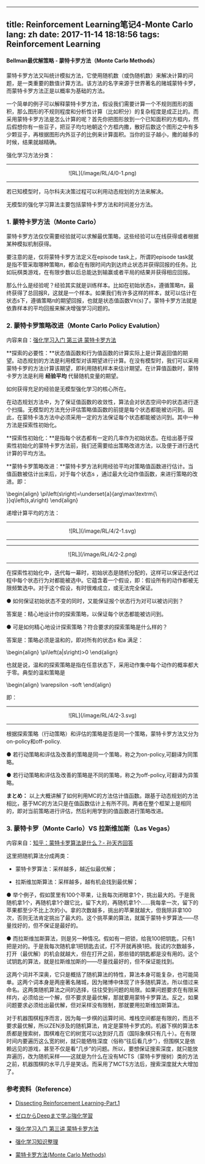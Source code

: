 
---
title: Reinforcement Learning笔记4-Monte Carlo
lang: zh
date: 2017-11-14 18:18:56
tags: Reinforcement Learning
---

#### Bellman最优解策略 - 蒙特卡罗方法（Monte Carlo Methods）

蒙特卡罗方法又叫统计模拟方法，它使用随机数（或伪随机数）来解决计算的问题，是一类重要的数值计算方法。该方法的名字来源于世界著名的赌城蒙特卡罗，而蒙特卡罗方法正是以概率为基础的方法。

一个简单的例子可以解释蒙特卡罗方法，假设我们需要计算一个不规则图形的面积，那么图形的不规则程度和分析性计算（比如积分）的复杂程度是成正比的。而采用蒙特卡罗方法是怎么计算的呢？首先你把图形放到一个已知面积的方框内，然后假想你有一些豆子，把豆子均匀地朝这个方框内撒，散好后数这个图形之中有多少颗豆子，再根据图形内外豆子的比例来计算面积。当你的豆子越小，撒的越多的时候，结果就越精确。

强化学习方法分类：

-------------------------------------

<center>![RL](/image/RL/4/0-1.png)</center> 

-------------------------------------

若已知模型时，马尔科夫决策过程可以利用动态规划的方法来解决。

无模型的强化学习算法主要包括蒙特卡罗方法和时间差分方法。

### 1. 蒙特卡罗方法（Monte Carlo）

蒙特卡罗方法仅仅需要经验就可以求解最优策略，这些经验可以在线获得或者根据某种模拟机制获得。

要注意的是，仅将蒙特卡罗方法定义在episode task上，所谓的episode task就是指不管采取哪种策略π，都会在有限时间内到达终止状态并获得回报的任务。比如玩棋类游戏，在有限步数以后总能达到输赢或者平局的结果并获得相应回报。

那么什么是经验呢？经验其实就是训练样本。比如在初始状态s，遵循策略π，最终获得了总回报R，这就是一个样本。如果我们有许多这样的样本，就可以估计在状态s下，遵循策略π的期望回报，也就是状态值函数Vπ(s)了。蒙特卡罗方法就是依靠样本的平均回报来解决增强学习问题的。

### 2. 蒙特卡罗策略改进（Monte Carlo Policy Evalution）

内容来自：[强化学习入门 第三讲 蒙特卡罗方法](https://zhuanlan.zhihu.com/p/25743759 "Title") 

**探索的必要性：**状态值函数和行为值函数的计算实际上是计算返回值的期望。动态规划的方法是利用模型对该期望进行计算。在没有模型时，我们可以采用蒙特卡罗的方法计算该期望，即利用随机样本来估计期望。在计算值函数时，蒙特卡罗方法是利用 **经验平均** 代替随机变量的期望。

如何获得充足的经验是无模型强化学习的核心所在。

在动态规划方法中，为了保证值函数的收敛性，算法会对状态空间中的状态进行逐个扫描。无模型的方法充分评估策略值函数的前提是每个状态都能被访问到。因此，在蒙特卡洛方法中必须采用一定的方法保证每个状态都能被访问到。其中一种方法是探索性初始化。

**探索性初始化：**是指每个状态都有一定的几率作为初始状态。在给出基于探索性初始化的蒙特卡罗方法前，我们还需要给出策略改进方法，以及便于进行迭代计算的平均方法。


**蒙特卡罗策略改进：**蒙特卡罗方法利用经验平均对策略值函数进行估计。当值函数被估计出来后，对于每个状态s ，通过最大化动作值函数，来进行策略的改进。即：

\begin{align} 
\pi\left(s\right)=\underset{a}{arg\max\textrm{\ }}q\left(s,a\right)
\end{align}

递增计算平均的方法：

-------------------------------------

<center>![RL](/image/RL/4/2-1.svg)</center> 

-------------------------------------

-------------------------------------

<center>![RL](/image/RL/4/2-2.png)</center> 

-------------------------------------

在探索性初始化中，迭代每一幕时，初始状态是随机分配的，这样可以保证迭代过程中每个状态行为对都能被选中。它蕴含着一个假设，即：假设所有的动作都被无限频繁选中。对于这个假设，有时很难成立，或无法完全保证。

● 如何保证初始状态不变的同时，又能保证报个状态行为对可以被访问到？

答案是：精心地设计你的探索策略，以保证每个状态都能被访问到。

● 可是如何精心地设计探索策略？符合要求的探索策略是什么样的？

答案是：策略必须是温和的，即对所有的状态s 和a 满足：

\begin{align} 
\pi\left(a|s\right)>0 
\end{align}

也就是说，温和的探索策略是指在任意状态下，采用动作集中每个动作的概率都大于零。典型的温和策略是

\begin{align} 
\varepsilon -soft
\end{align}

即：

-------------------------------------

<center>![RL](/image/RL/4/2-3.svg)</center> 

-------------------------------------

根据探索策略（行动策略）和评估的策略是否是同一个策略，蒙特卡罗方法又分为on-policy和off-policy.

● 若行动策略和评估及改善的策略是同一个策略，称之为on-policy,可翻译为同策略。

● 若行动策略和评估及改善的策略是不同的策略，称之为off-policy,可翻译为异策略。


**まとめ：** 以上大概讲解了如何利用MC的方法估计值函数。跟基于动态规划的方法相比，基于MC的方法只是在值函数估计上有所不同。两者在整个框架上是相同的，即对当前策略进行评估，然后利用学到的值函数进行策略改进。

### 3. 蒙特卡罗（Monte Carlo）VS 拉斯维加斯（Las Vegas）

内容来自：[知乎：蒙特卡罗算法是什么？- 孙天齐回答](https://www.zhihu.com/question/20254139/answer/33572009 "Title") 

这里把随机算法分成两类：

- 蒙特卡罗算法：采样越多，越近似最优解；

- 拉斯维加斯算法：采样越多，越有机会找到最优解；

● 举个例子，假如筐里有100个苹果，让我每次闭眼拿1个，挑出最大的。于是我随机拿1个，再随机拿1个跟它比，留下大的，再随机拿1个……我每拿一次，留下的苹果都至少不比上次的小。拿的次数越多，挑出的苹果就越大，但我除非拿100次，否则无法肯定挑出了最大的。这个挑苹果的算法，就属于蒙特卡罗算法——尽量找好的，但不保证是最好的。

● 而拉斯维加斯算法，则是另一种情况。假如有一把锁，给我100把钥匙，只有1把是对的。于是我每次随机拿1把钥匙去试，打不开就再换1把。我试的次数越多，打开（最优解）的机会就越大，但在打开之前，那些错的钥匙都是没有用的。这个试钥匙的算法，就是拉斯维加斯的——尽量找最好的，但不保证能找到。

这两个词并不深奥，它只是概括了随机算法的特性，算法本身可能复杂，也可能简单。这两个词本身是两座著名赌城，因为赌博中体现了许多随机算法，所以借过来命名。这两类随机算法之间的选择，往往受到问题的局限。如果问题要求在有限采样内，必须给出一个解，但不要求是最优解，那就要用蒙特卡罗算法。反之，如果问题要求必须给出最优解，但对采样没有限制，那就要用拉斯维加斯算法。

对于机器围棋程序而言，因为每一步棋的运算时间、堆栈空间都是有限的，而且不要求最优解，所以ZEN涉及的随机算法，肯定是蒙特卡罗式的。机器下棋的算法本质都是搜索树，围棋难在它的树宽可以达到好几百（国际象棋只有几十）。在有限时间内要遍历这么宽的树，就只能牺牲深度（俗称“往后看几步”），但围棋又是依赖远见的游戏，甚至不仅是看“几步”的问题。所以，要想保证搜索深度，就只能放弃遍历，改为随机采样——这就是为什么在没有MCTS（蒙特卡罗搜树）类的方法之前，机器围棋的水平几乎是笑话。而采用了MCTS方法后，搜索深度就大大增加了。


### 参考资料（Reference）

- [Dissecting Reinforcement Learning-Part.1](https://mpatacchiola.github.io/blog/2016/12/09/dissecting-reinforcement-learning.html "Title") 

- [ゼロからDeepまで学ぶ強化学習](https://qiita.com/icoxfog417/items/242439ecd1a477ece312 "Title") 

- [强化学习入门 第三讲 蒙特卡罗方法](https://zhuanlan.zhihu.com/p/25743759 "Title") 

- [强化学习知识整理](https://zhuanlan.zhihu.com/p/25319023?utm_source=tuicool&utm_medium=referral "Title") 

- [蒙特卡罗方法(Monte Carlo Methods)](http://www.cnblogs.com/jinxulin/p/3560737.html "Title") 
